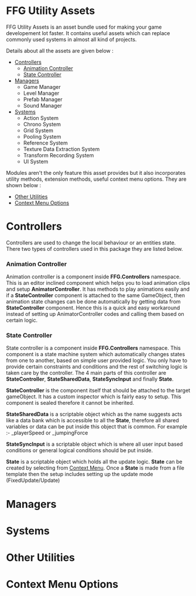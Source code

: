 
# FFG Utility Assets

FFG Utility Assets is an asset bundle used for making your game developement lot faster. It contains useful assets which can replace commonly used systems in almost all kind of projects.

Details about all the assets are given below :

- [Controllers](#controllers)
    - [Animation Controller](#animation-controller)
    - [State Controller](#state-controller)
- [Managers](#managers)
    - Game Manager
    - Level Manager
    - Prefab Manager
    - Sound Manager
- [Systems](#systems)
    - Action System
    - Chrono System
    - Grid System
    - Pooling System
    - Reference System
    - Texture Data Extraction System
    - Transform Recording System
    - UI System

Modules aren't the only feature this asset provides but it also incorporates utility methods, extension methods, useful context menu options. They are shown below :
- [Other Utilities](#other-utilities)
- [Context Menu Options](#context-menu-options)


# Controllers
Controllers are used to change the local behaviour or an entities state. There two types of controllers used in this package they are listed below.

### Animation Controller
Animation controller is a component inside **FFG.Controllers** namespace. 
This is an editor inclined component which helps you to load animation clips and setup **AnimatorController**. 
It has methods to play animations easily and if a **StateController** component is attached to the same GameObject, then animation state changes can be done automatically 
by getting data from **StateController** component.
Hence this is a quick and easy workaround instead of setting up AnimatorController codes and calling them based on certain logic.

### State Controller
State controller is a component inside **FFG.Controllers** namespace. 
This component is a state machine system which automatically changes states from one to another, based on simple user provided logic.
You only have to provide certain constraints and conditions and the rest of switching logic is taken care by the controller. 
The 4 main parts of this controller are **StateController**, **StateSharedData**, **StateSyncInput** and finally **State**. 

**StateController** is the component itself that should be attached to the target gameObject. It has a custom inspector which is fairly easy to setup. This component is sealed therefore it cannot be inherited.

**StateSharedData** is a scriptable object which as the name suggests acts like a data bank which is accessible to all the **State**, therefore all shared variables or data can be put inside this 
object that is common. For example :- _playerSpeed or _jumpingForce

**StateSyncInput** is a scriptable object which is where all user input based conditions or general logical conditions should be put inside.

**State** is a scriptable object which holds all the update logic. **State** can be created by selecting from [Context Menu](#context-menu-options). Once a **State** is made from a file template then the setup includes setting up the update mode (FixedUpdate/Update)

# Managers

# Systems

# Other Utilities

# Context Menu Options
